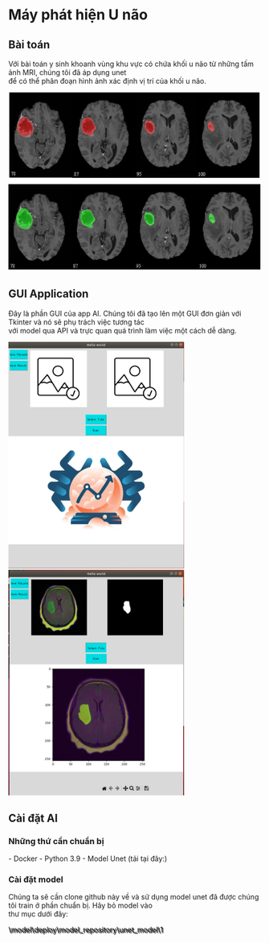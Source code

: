 <h1>Máy phát hiện U não</h1>
<h2>Bài toán</h2>
<p>Với bài toán y sinh khoanh vùng khu vực có chứa khối u não từ những tấm ảnh MRI, chúng tôi đã áp dụng unet </br>
    để có thể phân đoạn hình ảnh xác định vị trí của khối u não.</p>
<div>
    <img src="assets/demo.png" alt="" width="600">
</div>
<h2>GUI Application</h2>
<div>
    <p>Đây là phần GUI của app AI. Chúng tôi đã tạo lên một GUI đơn giản với Tkinter và nó sẽ phụ trách việc tương tác </br>
        với model qua API và trực quan quá trình làm việc một cách dễ dàng.</p>
    <img src="assets/image.png" alt="" width="350">
    <img src="assets/image-1.png" alt="" width="350">
</div>
<h2>Cài đặt AI</h2>
<h3>Những thứ cần chuẩn bị</h3>
<p>
    - Docker 
    - Python 3.9 
    - Model Unet (tải tại đây:)
</p>
<h3>Cài đặt model</h3>
<p>Chúng ta sẽ cần clone github này về và sử dụng model unet đã được chúng tôi train ở phần chuẩn bị. Hãy bỏ model vào </br>
    thư mục dưới đây: 
</p>
<p style="text-shadow: 2px 2px;" >\model\deploy\model_repository\unet_model\1</p>

